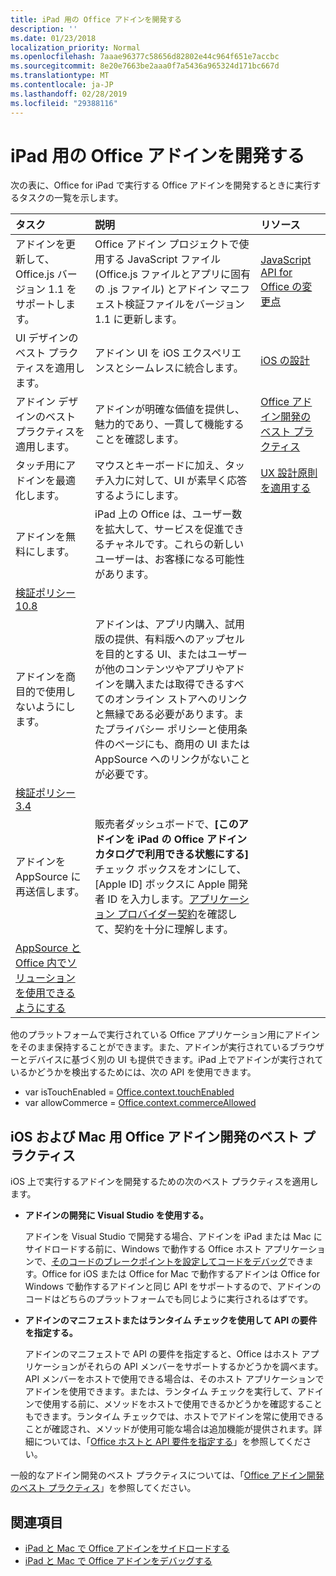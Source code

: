 ```yaml
---
title: iPad 用の Office アドインを開発する
description: ''
ms.date: 01/23/2018
localization_priority: Normal
ms.openlocfilehash: 7aaae96377c58656d82802e44c964f651e7accbc
ms.sourcegitcommit: 8e20e7663be2aaa0f7a5436a965324d171bc667d
ms.translationtype: MT
ms.contentlocale: ja-JP
ms.lasthandoff: 02/28/2019
ms.locfileid: "29388116"
---
```

# <a name="develop-office-add-ins-for-the-ipad"></a>iPad 用の Office アドインを開発する


次の表に、Office for iPad で実行する Office アドインを開発するときに実行するタスクの一覧を示します。


|**タスク**|**説明**|**リソース**|
|:-----|:-----|:-----|
|アドインを更新して、Office.js バージョン 1.1 をサポートします。|Office アドイン プロジェクトで使用する JavaScript ファイル (Office.js ファイルとアプリに固有の .js ファイル) とアドイン マニフェスト検証ファイルをバージョン 1.1 に更新します。|[JavaScript API for Office の変更点](https://docs.microsoft.com/office/dev/add-ins/reference/what's-changed-in-the-javascript-api-for-office)|
|UI デザインのベスト プラクティスを適用します。|アドイン UI を iOS エクスペリエンスとシームレスに統合します。|[iOS の設計](https://developer.apple.com/library/ios/documentation/UserExperience/Conceptual/MobileHIG/)|
|アドイン デザインのベスト プラクティスを適用します。|アドインが明確な価値を提供し、魅力的であり、一貫して機能することを確認します。|[Office アドイン開発のベスト プラクティス](../concepts/add-in-development-best-practices.md)|
|タッチ用にアドインを最適化します。|マウスとキーボードに加え、タッチ入力に対して、UI が素早く応答するようにします。|[UX 設計原則を適用する](../concepts/add-in-development-best-practices.md#apply-ux-design-principles)|
|アドインを無料にします。|iPad 上の Office は、ユーザー数を拡大して、サービスを促進できるチャネルです。これらの新しいユーザーは、お客様になる可能性があります。|
  [検証ポリシー 10.8](https://docs.microsoft.com/office/dev/store/validation-policies#10-apps-and-add-ins-utilize-supported-capabilities)|
|アドインを商目的で使用しないようにします。|アドインは、アプリ内購入、試用版の提供、有料版へのアップセルを目的とする UI、またはユーザーが他のコンテンツやアプリやアドインを購入または取得できるすべてのオンライン ストアへのリンクと無縁である必要があります。またプライバシー ポリシーと使用条件のページにも、商用の UI または AppSource へのリンクがないことが必要です。|
  [検証ポリシー 3.4](https://docs.microsoft.com/office/dev/store/validation-policies#3-apps-and-add-ins-can-sell-additional-features-or-content-through-purchases-within-the-app-or-add-in)|
|アドインを AppSource に再送信します。|販売者ダッシュボードで、**[このアドインを iPad の Office アドイン カタログで利用できる状態にする]** チェック ボックスをオンにして、[Apple ID] ボックスに Apple 開発者 ID を入力します。[アプリケーション プロバイダー契約](https://sellerdashboard.microsoft.com/Assets/Content/Agreements/en-US/Office_Store_Seller_Agreement_20120927.htm)を確認して、契約を十分に理解します。|
  [AppSource と Office 内でソリューションを使用できるようにする](https://docs.microsoft.com/office/dev/store/submit-to-the-office-store)|

他のプラットフォームで実行されている Office アプリケーション用にアドインをそのまま保持することができます。また、アドインが実行されているブラウザーとデバイスに基づく別の UI も提供できます。iPad 上でアドインが実行されているかどうかを検出するためには、次の API を使用できます。
- var isTouchEnabled = [Office.context.touchEnabled](https://docs.microsoft.com/javascript/api/office/office.context#touchenabled)
- var allowCommerce = [Office.context.commerceAllowed](https://docs.microsoft.com/javascript/api/office/office.context#commerceallowed)
    

## <a name="best-practices-for-developing-office-add-ins-for-ios-and-mac"></a>iOS および Mac 用 Office アドイン開発のベスト プラクティス

iOS 上で実行するアドインを開発するための次のベスト プラクティスを適用します。


-  **アドインの開発に Visual Studio を使用する。**
    
    アドインを Visual Studio で開発する場合、アドインを iPad または Mac にサイドロードする前に、Windows で動作する Office ホスト アプリケーションで、[そのコードのブレークポイントを設定してコードをデバッグ](../develop/create-and-debug-office-add-ins-in-visual-studio.md)できます。Office for iOS または Office for Mac で動作するアドインは Office for Windows で動作するアドインと同じ API をサポートするので、アドインのコードはどちらのプラットフォームでも同じように実行されるはずです。
    
-  **アドインのマニフェストまたはランタイム チェックを使用して API の要件を指定する。**
    
    アドインのマニフェストで API の要件を指定すると、Office はホスト アプリケーションがそれらの API メンバーをサポートするかどうかを調べます。API メンバーをホストで使用できる場合は、そのホスト アプリケーションでアドインを使用できます。または、ランタイム チェックを実行して、アドインで使用する前に、メソッドをホストで使用できるかどうかを確認することもできます。ランタイム チェックでは、ホストでアドインを常に使用できることが確認され、メソッドが使用可能な場合は追加機能が提供されます。詳細については、「[Office ホストと API 要件を指定する](specify-office-hosts-and-api-requirements.md)」を参照してください。
    
一般的なアドイン開発のベスト プラクティスについては、「[Office アドイン開発のベスト プラクティス](../concepts/add-in-development-best-practices.md)」を参照してください。


## <a name="see-also"></a>関連項目

- [iPad と Mac で Office アドインをサイドロードする](../testing/sideload-an-office-add-in-on-ipad-and-mac.md)  
- [iPad と Mac で Office アドインをデバッグする](../testing/debug-office-add-ins-on-ipad-and-mac.md)
    
